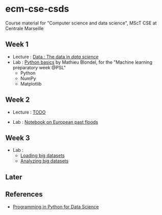 # ecm-cse-csds
Course material for "Computer science and data science", MScT CSE at Centrale Marseille

## Week 1
- Lecture : [Data : The data in *data science*](https://moreymat.github.io/ecm-cse-csds/01-intro-data/)
- Lab : [Python basics](https://colab.research.google.com/github/data-psl/lectures2020/blob/master/notebooks/01_python_basics.ipynb) by Mathieu Blondel, for the "Machine learning preparatory week @PSL"
  * Python
  * NumPy
  * Matplotlib
  
## Week 2
- Lecture : [TODO]()

- Lab : [Notebook on European past floods](https://github.com/moreymat/ecm-cse-csds/blob/master/02-python-pandas/notebooks/intro_pandas_flood.ipynb)

## Week 3

- Lab :
  * [Loading big datasets](https://github.com/moreymat/ecm-cse-csds/blob/master/03-pandas-off/01_load-big-dataset.ipynb)
  * [Analyzing big datasets](https://github.com/moreymat/ecm-cse-csds/blob/master/03-pandas-off/02_filter-dataviz.ipynb)


## Later

## References
- [Programming in Python for Data Science](https://prog-learn.mds.ubc.ca/en/)


